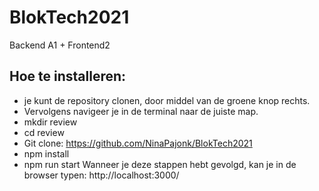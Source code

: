 # BlokTech2021
Backend A1 + Frontend2

## Hoe te installeren:

- je kunt de repository clonen, door middel van de groene knop rechts.
- Vervolgens navigeer je in de terminal naar de juiste map.
- mkdir review
- cd review
- Git clone: https://github.com/NinaPajonk/BlokTech2021
- npm install
- npm run start Wanneer je deze stappen hebt gevolgd, kan je in de browser typen: http://localhost:3000/
